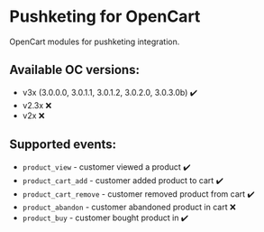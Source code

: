 # Pushketing for OpenCart
OpenCart modules for pushketing integration.

## Available OC versions:

- v3x  (3.0.0.0, 3.0.1.1, 3.0.1.2, 3.0.2.0, 3.0.3.0b) :heavy_check_mark:
- v2.3x :x:
- v2x :x:

## Supported events:

- <code>product_view</code> - customer viewed a product :heavy_check_mark:
- <code>product_cart_add</code> - customer added product to cart :heavy_check_mark:
- <code>product_cart_remove</code> - customer removed product from cart :heavy_check_mark:
- <code>product_abandon</code> - customer abandoned product in cart :x:
- <code>product_buy</code> - customer bought product in :heavy_check_mark: